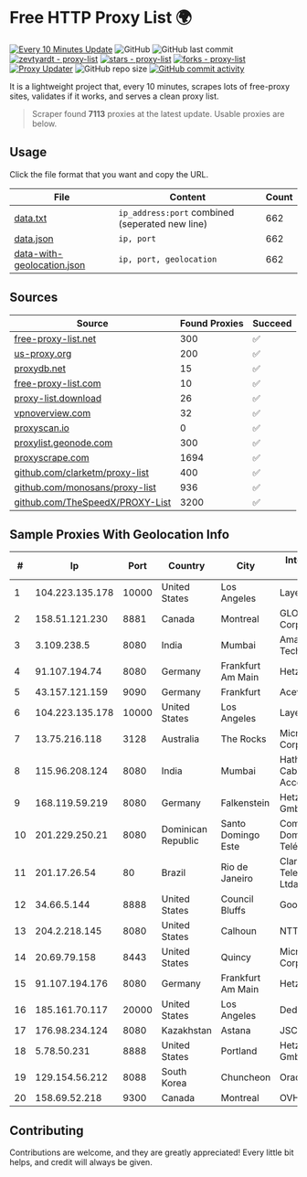 
# Free HTTP Proxy List 🌍

[![Every 10 Minutes Update](https://github.com/mertguvencli/http-proxy-list/actions/workflows/main.yml/badge.svg?branch=main)](https://github.com/mertguvencli/http-proxy-list/actions/workflows/main.yml)
![GitHub](https://img.shields.io/github/license/mertguvencli/http-proxy-list)
![GitHub last commit](https://img.shields.io/github/last-commit/mertguvencli/http-proxy-list)
[![zevtyardt - proxy-list](https://img.shields.io/static/v1?label=zevtyardt&message=proxy-list&color=blue&logo=github)](https://github.com/zevtyardt/proxy-list "Go to GitHub repo")
[![stars - proxy-list](https://img.shields.io/github/stars/zevtyardt/proxy-list?style=social)](https://github.com/zevtyardt/proxy-list)
[![forks - proxy-list](https://img.shields.io/github/forks/zevtyardt/proxy-list?style=social)](https://github.com/zevtyardt/proxy-list)
[![Proxy Updater](https://github.com/zevtyardt/proxy-list/workflows/Proxy%20Updater/badge.svg)](https://github.com/zevtyardt/proxy-list/actions?query=workflow:"Proxy+Updater")
![GitHub repo size](https://img.shields.io/github/repo-size/zevtyardt/proxy-list)
[![GitHub commit activity](https://img.shields.io/github/commit-activity/m/zevtyardt/proxy-list?logo=commits)](https://github.com/zevtyardt/proxy-list/commits/main)

It is a lightweight project that, every 10 minutes, scrapes lots of free-proxy sites, validates if it works, and serves a clean proxy list.

> Scraper found **7113** proxies at the latest update. Usable proxies are below.

## Usage

Click the file format that you want and copy the URL.

|File|Content|Count|
|----|-------|-----|
|[data.txt](https://raw.githubusercontent.com/mertguvencli/http-proxy-list/main/proxy-list/data.txt)|`ip_address:port` combined (seperated new line)|662|
|[data.json](https://raw.githubusercontent.com/mertguvencli/http-proxy-list/main/proxy-list/data.json)|`ip, port`|662|
|[data-with-geolocation.json](https://raw.githubusercontent.com/mertguvencli/http-proxy-list/main/proxy-list/data-with-geolocation.json)|`ip, port, geolocation`|662|

## Sources

|Source|Found Proxies|Succeed|
|------|-------------|-------|
|[free-proxy-list.net](https://free-proxy-list.net)|300|✅|
|[us-proxy.org](https://www.us-proxy.org)|200|✅|
|[proxydb.net](http://proxydb.net)|15|✅|
|[free-proxy-list.com](https://free-proxy-list.com/?page=&port=&type%5B%5D=http&type%5B%5D=https&up_time=0&search=Search)|10|✅|
|[proxy-list.download](https://www.proxy-list.download/HTTP)|26|✅|
|[vpnoverview.com](https://vpnoverview.com/privacy/anonymous-browsing/free-proxy-servers)|32|✅|
|[proxyscan.io](https://www.proxyscan.io)|0|✅|
|[proxylist.geonode.com](https://proxylist.geonode.com/api/proxy-list?limit=300&page=1&sort_by=lastChecked&sort_type=desc&protocols=http,https)|300|✅|
|[proxyscrape.com](https://api.proxyscrape.com/v2/?request=displayproxies&protocol=http&timeout=10000&country=all&ssl=all&anonymity=all)|1694|✅|
|[github.com/clarketm/proxy-list](https://raw.githubusercontent.com/clarketm/proxy-list/master/proxy-list-raw.txt)|400|✅|
|[github.com/monosans/proxy-list](https://raw.githubusercontent.com/monosans/proxy-list/main/proxies/http.txt)|936|✅|
|[github.com/TheSpeedX/PROXY-List](https://raw.githubusercontent.com/TheSpeedX/PROXY-List/master/http.txt)|3200|✅|


## Sample Proxies With Geolocation Info

|#|Ip|Port|Country|City|Internet Service Provider|
|-|--|----|-------|----|-------------------------|
|1|104.223.135.178|10000|United States|Los Angeles|LayerHost|
|2|158.51.121.230|8881|Canada|Montreal|GLOBALTELEHOST Corp.|
|3|3.109.238.5|8080|India|Mumbai|Amazon Technologies Inc.|
|4|91.107.194.74|8080|Germany|Frankfurt Am Main|Hetzner Online AG|
|5|43.157.121.159|9090|Germany|Frankfurt|Aceville Pte.ltd|
|6|104.223.135.178|10000|United States|Los Angeles|LayerHost|
|7|13.75.216.118|3128|Australia|The Rocks|Microsoft Corporation|
|8|115.96.208.124|8080|India|Mumbai|Hathway IP over Cable Internet Access|
|9|168.119.59.219|8080|Germany|Falkenstein|Hetzner Online GmbH|
|10|201.229.250.21|8080|Dominican Republic|Santo Domingo Este|Compañía Dominicana de Teléfonos S. A.|
|11|201.17.26.54|80|Brazil|Rio de Janeiro|Claro NXT Telecomunicacoes Ltda|
|12|34.66.5.144|8888|United States|Council Bluffs|Google LLC|
|13|204.2.218.145|8080|United States|Calhoun|NTT America, Inc.|
|14|20.69.79.158|8443|United States|Quincy|Microsoft Corporation|
|15|91.107.194.176|8080|Germany|Frankfurt Am Main|Hetzner Online AG|
|16|185.161.70.117|20000|United States|Los Angeles|DediPath|
|17|176.98.234.124|8080|Kazakhstan|Astana|JSC Transtelecom|
|18|5.78.50.231|8888|United States|Portland|Hetzner Online GmbH|
|19|129.154.56.212|8088|South Korea|Chuncheon|Oracle Corporation|
|20|158.69.52.218|9300|Canada|Montreal|OVH SAS|



## Contributing

Contributions are welcome, and they are greatly appreciated! Every
little bit helps, and credit will always be given.

